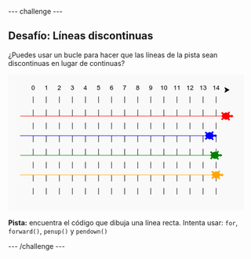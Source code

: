 \--- challenge \---

## Desafío: Líneas discontinuas

¿Puedes usar un bucle para hacer que las líneas de la pista sean discontinuas en lugar de continuas?

![captura de pantalla](images/race-finished.png)

**Pista:** encuentra el código que dibuja una línea recta. Intenta usar: `for`, `forward()`, `penup()` y `pendown()`

\--- /challenge \---